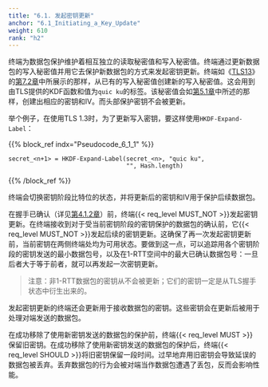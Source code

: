 ```yaml
---
title: "6.1. 发起密钥更新"
anchor: "6.1_Initiating_a_Key_Update"
weight: 610
rank: "h2"
---
```


终端为数据包保护维护着相互独立的读取秘密值和写入秘密值。终端通过更新数据包的写入秘密值并用它去保护新数据包的方式来发起密钥更新。终端如《[TLS13](https://www.rfc-editor.org/info/rfc8446)》的[第7.2章](https://www.rfc-editor.org/rfc/rfc8446.html#section-7.2)中所展示的那样，从已有的写入秘密值创建新的写入秘密值。这会用到由TLS提供的KDF函数和值为`quic ku`的标签。该秘密值会如[第5.1章](#5.1_Packet_Protection_Keys)中所述的那样，创建出相应的密钥和IV。而头部保护密钥不会被更新。

举个例子，在使用TLS 1.3时，为了更新写入密钥，要这样使用`HKDF-Expand-Label`：

{{% block_ref
indx="Pseudocode_6_1_1" %}}

```
secret_<n+1> = HKDF-Expand-Label(secret_<n>, "quic ku",
                                 "", Hash.length)
```

{{% /block_ref %}}

终端会切换密钥阶段比特位的状态，并将更新后的密钥和IV用于保护后续数据包。

在握手已确认（详见[第4.1.2章](#4.1.2_Handshake_Confirmed)）前，终端{{< req_level MUST_NOT >}}发起密钥更新。在终端接收到对于受当前密钥阶段的密钥保护的数据包的确认前，它{{< req_level MUST_NOT >}}发起后续的密钥更新。这确保了再一次发起密钥更新前，当前密钥在两侧终端处均为可用状态。要做到这一点，可以追踪用各个密钥阶段的密钥发送的最小数据包号，以及在1-RTT空间中的最大已确认数据包号：一旦后者大于等于前者，就可以再发起一次密钥更新。

> 注意：非1-RTT数据包的密钥从不会被更新；它们的密钥一定是从TLS握手状态中衍生出来的。

发起密钥更新的终端还会更新用于接收数据包的密钥。这些密钥会在更新后被用于处理对端发送的数据包。

在成功移除了使用新密钥发送的数据包的保护前，终端{{< req_level MUST >}}保留旧密钥。在成功移除了使用新密钥发送的数据包的保护后，终端{{< req_level SHOULD >}}将旧密钥保留一段时间。过早地弃用旧密钥会导致延误的数据包被丢弃。丢弃数据包的行为会被对端当作数据包遭遇了丢包，反而会影响性能。
